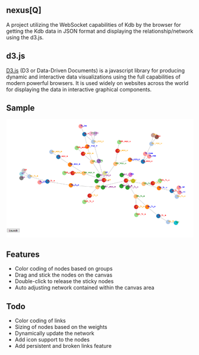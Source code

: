 ## nexus[Q]

A project utilizing the WebSocket capabilities of Kdb by the browser for getting the Kdb data in JSON format and displaying the relationship/network using the d3.js.

## d3.js

[D3.js](https://d3js.org/) (D3 or Data-Driven Documents) is a javascript library for producing dynamic and interactive data visualizations using the full capabilities of modern powerful browsers.
It is used widely on websites across the world for displaying the data in interactive graphical components.

## Sample

![](nexusQ.png?raw=true)


## Features 
* Color coding of nodes based on groups
* Drag and stick the nodes on the canvas
* Double-click to release the sticky nodes
* Auto adjusting network contained within the canvas area

## Todo
* Color coding of links
* Sizing of nodes based on the weights
* Dynamically update the network
* Add icon support to the nodes
* Add persistent and broken links feature


